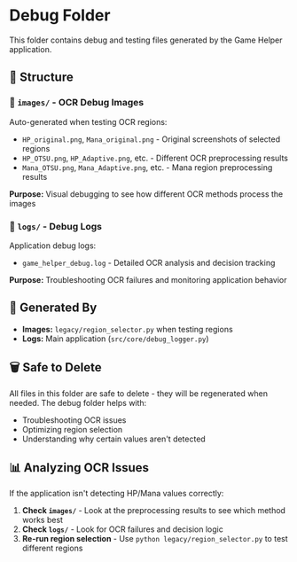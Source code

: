 # Debug Folder

This folder contains debug and testing files generated by the Game Helper application.

## 📁 Structure

### 📸 `images/` - OCR Debug Images
Auto-generated when testing OCR regions:
- `HP_original.png`, `Mana_original.png` - Original screenshots of selected regions
- `HP_OTSU.png`, `HP_Adaptive.png`, etc. - Different OCR preprocessing results  
- `Mana_OTSU.png`, `Mana_Adaptive.png`, etc. - Mana region preprocessing results

**Purpose:** Visual debugging to see how different OCR methods process the images

### 📝 `logs/` - Debug Logs  
Application debug logs:
- `game_helper_debug.log` - Detailed OCR analysis and decision tracking

**Purpose:** Troubleshooting OCR failures and monitoring application behavior

## 🔧 Generated By

- **Images:** `legacy/region_selector.py` when testing regions
- **Logs:** Main application (`src/core/debug_logger.py`)

## 🗑️ Safe to Delete

All files in this folder are safe to delete - they will be regenerated when needed.
The debug folder helps with:
- Troubleshooting OCR issues
- Optimizing region selection
- Understanding why certain values aren't detected

## 📊 Analyzing OCR Issues

If the application isn't detecting HP/Mana values correctly:

1. **Check `images/`** - Look at the preprocessing results to see which method works best
2. **Check `logs/`** - Look for OCR failures and decision logic
3. **Re-run region selection** - Use `python legacy/region_selector.py` to test different regions 